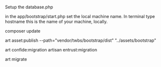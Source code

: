 Setup the database.php

in the app/bootstrap/start.php 
set the local machine name. In terminal type hostname this is the name of your machine, locally. 


composer update


art asset:publish --path="vendor/twbs/bootstrap/dist" "../assets/bootstrap"

art confide:migration
artisan entrust:migration

art migrate